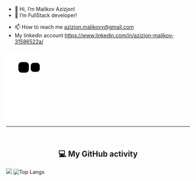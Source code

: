 - 👋 Hi, I’m Malikov Azizjon!
- 👀 I’m FullStack developer!
<!-- - 🌱 I’m currently learning ... -->
<!-- - 💞️ I’m looking to collaborate on ... -->
- 📫 How to reach me azizjon.malikovv@gmail.com
- My linkedin account https://www.linkedin.com/in/azizjon-malikov-31586522a/

![Snake animation](https://github.com/MalikovAzizjon4843/MalikovAzizjon4843/blob/output/github-contribution-grid-snake.svg)

<!---
MalikovAzizjon4843/MalikovAzizjon4843 is a ✨ special ✨ repository because its `README.md` (this file) appears on your GitHub profile.
You can click the Preview link to take a look at your changes
--->

<hr>
<br>
<b> <h2 align="center">💻 My GitHub activity </h2></b>
<p>
  
<img src="https://github-readme-stats.vercel.app/api?username=MalikovAzizjon4843&show_icons=true&theme=radical&title_color=8E2DE2&text_color=fff&icon_color=8E2DE2" width="500px">      ![Top Langs](https://github-readme-stats.vercel.app/api/top-langs/?username=MalikovAzizjon4843&theme=radical&title_color=8E2DE2&text_color=fff)
</p>
